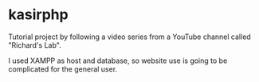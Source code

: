 # kasirphp
Tutorial project by following a video series from a YouTube channel called "Richard's Lab".

I used XAMPP as host and database, so website use is going to be complicated for the general user.
